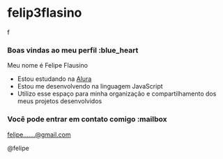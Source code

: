 # felip3flasino
f
### Boas vindas ao meu perfil :blue_heart

Meu nome é Felipe Flausino

- Estou estudando na [Alura](https://www.alura.com.br)
- Estou me desenvolvendo na linguagem JavaScript
- Utilizo esse espaço para minha organização e compartilhamento dos meus projetos desenvolvidos

### Você pode entrar em contato comigo :mailbox

felipe.......@gmail.com

@felipe



